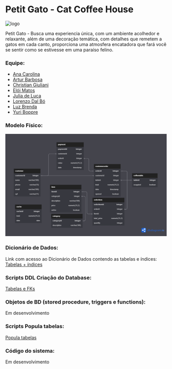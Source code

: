 # Petit Gato - Cat Coffee House

![logo](https://github.com/YuriBoppre/project_coffee/assets/79061705/7dd72fb1-7c9f-40d8-add0-ef24fc941cc6)

Petit Gato - Busca uma experiencia única, com um ambiente acolhedor e relaxante, além de uma decoração temática, com detalhes que remetem a gatos em cada canto, proporciona uma atmosfera encatadora que fará você se sentir como se estivesse em uma paraíso felino.

### Equipe:

- [Ana Carolina](https://github.com/anacarolina1002)
- [Artur Barbosa](https://github.com/ArturBarbos4)
- [Christian Giuliani](https://github.com/Xiristian)
- [Elói Matos](https://github.com/EloiMatos)
- [Julia de Luca](https://github.com/judwluca)
- [Lorenzo Dal Bó](https://github.com/LorenzoDalBo)
- [Luz Brenda](https://github.com/luzbrendaoliv)
- [Yuri Boppre](https://github.com/YuriBoppre)


### Modelo Físico:

<a href="https://dbdiagram.io/d/648b307d722eb7749408cc6d">
<img src="./public/PowerCoffe Database Phys.Model.png">
</a>

### Dicionário de Dados:

Link com acesso ao Dicionário de Dados contendo as tabelas e índices:
[Tabelas + índices](https://docs.google.com/spreadsheets/d/1NxeMTS-DHHsy4z9dzWAf5quqe0PleWZoKah7rbZ_p4Y/edit?usp=sharing)


### Scripts DDL Criação do Database:

[Tabelas e FKs](/Scripts/Tables%20and%20FKs.sql)

### Objetos de BD (stored procedure, triggers e functions):

Em desenvolvimento

### Scripts Popula tabelas:

[Popula tabelas](/Scripts/Popula%20tabelas.sql)

### Código do sistema:

Em desenvolvimento
